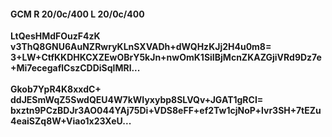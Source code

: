 #### GCM R 20/0c/400 L 20/0c/400
**LtQesHMdFOuzF4zK**<br/>**v3ThQ8GNU6AuNZRwryKLnSXVADh+dWQHzKJj2H4u0m8=**<br/>**3+LW+CtfKKDHKCXZEwOBrY5kJn+nwOmK1SiIBjMcnZKAZGjiVRd9Dz7e+Mi7ecegaflCszCDDiSqlMRl...**<br/><br/>
**Gkob7YpR4K8xxdC+**<br/>**ddJESmWqZ5SwdQEU4W7kWIyxybp8SLVQv+JGAT1gRCI=**<br/>**bxztn9PCzBDJr3AO044YAj75Di+VDS8eFF+ef2Tw1cjNoP+lvr3SH+7tEZu4eaiSZq8W+Viao1x23XeU...**